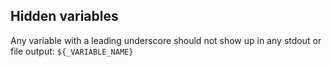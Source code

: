## Hidden variables

Any variable with a leading underscore should not show up in any stdout or file output: `${_VARIABLE_NAME}`
